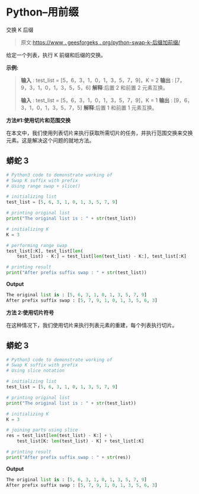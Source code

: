 # Python–用前缀

交换 K 后缀

> 原文:[https://www . geesforgeks . org/python-swap-k-后缀加前缀/](https://www.geeksforgeeks.org/python-swap-k-suffix-with-prefix/)

给定一个列表，执行 K 前缀和后缀的交换。

**示例:**

> **输入** : test_list = [5，6，3，1，0，1，3，5，7，9]，K = 2
> **输出** : [7，9，3，1，0，1，3，5，5，6]
> **解释**:后置 2 和前置 2 元素互换。
> 
> **输入** : test_list = [5，6，3，1，0，1，3，5，7，9]，K = 1
> **输出** : [9，6，3，1，0，1，3，5，7，5]
> **解释**:后置 1 和前置 1 元素互换。

**方法#1:使用切片和范围交换**

在本文中，我们使用列表切片来执行获取所需切片的任务，并执行范围交换来交换元素。这是解决这个问题的就地方法。

## 蟒蛇 3

```py
# Python3 code to demonstrate working of
# Swap K suffix with prefix
# Using range swap + slice()

# initializing list
test_list = [5, 6, 3, 1, 0, 1, 3, 5, 7, 9]

# printing original list
print("The original list is : " + str(test_list))

# initializing K
K = 3

# performing range swap
test_list[:K], test_list[len(
    test_list) - K:] = test_list[len(test_list) - K:], test_list[:K]

# printing result
print("After prefix suffix swap : " + str(test_list))
```

**Output**

```py
The original list is : [5, 6, 3, 1, 0, 1, 3, 5, 7, 9]
After prefix suffix swap : [5, 7, 9, 1, 0, 1, 3, 5, 6, 3]

```

**方法 2:使用切片符号**

在这种情况下，我们使用切片来执行列表元素的重建，每个列表执行切片。

## 蟒蛇 3

```py
# Python3 code to demonstrate working of
# Swap K suffix with prefix
# Using slice notation

# initializing list
test_list = [5, 6, 3, 1, 0, 1, 3, 5, 7, 9]

# printing original list
print("The original list is : " + str(test_list))

# initializing K
K = 3

# joining parts using slice
res = test_list[len(test_list) - K:] + \
    test_list[K: len(test_list) - K] + test_list[:K]

# printing result
print("After prefix suffix swap : " + str(res))
```

**Output**

```py
The original list is : [5, 6, 3, 1, 0, 1, 3, 5, 7, 9]
After prefix suffix swap : [5, 7, 9, 1, 0, 1, 3, 5, 6, 3]

```